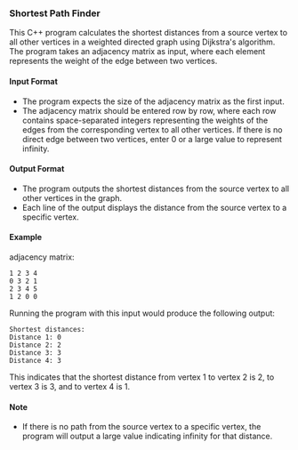 ### Shortest Path Finder

This C++ program calculates the shortest distances from a source vertex to all other vertices in a weighted directed graph using Dijkstra's algorithm. The program takes an adjacency matrix as input, where each element represents the weight of the edge between two vertices. 


#### Input Format
- The program expects the size of the adjacency matrix as the first input.
- The adjacency matrix should be entered row by row, where each row contains space-separated integers representing the weights of the edges from the corresponding vertex to all other vertices. If there is no direct edge between two vertices, enter 0 or a large value to represent infinity.

#### Output Format
- The program outputs the shortest distances from the source vertex to all other vertices in the graph.
- Each line of the output displays the distance from the source vertex to a specific vertex.

#### Example
adjacency matrix:
```
1 2 3 4
0 3 2 1
2 3 4 5
1 2 0 0
```
Running the program with this input would produce the following output:
```
Shortest distances:
Distance 1: 0
Distance 2: 2
Distance 3: 3
Distance 4: 3
```
This indicates that the shortest distance from vertex 1 to vertex 2 is 2, to vertex 3 is 3, and to vertex 4 is 1.

#### Note
- If there is no path from the source vertex to a specific vertex, the program will output a large value indicating infinity for that distance.
